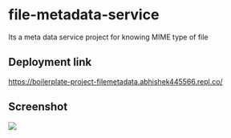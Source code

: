 # file-metadata-service
Its a meta data service project for knowing MIME type of file



## Deployment link
https://boilerplate-project-filemetadata.abhishek445566.repl.co/

## Screenshot
![](https://user-images.githubusercontent.com/45648611/135089972-bff93ea3-8841-44af-8f2b-99c5047f070e.PNG)
